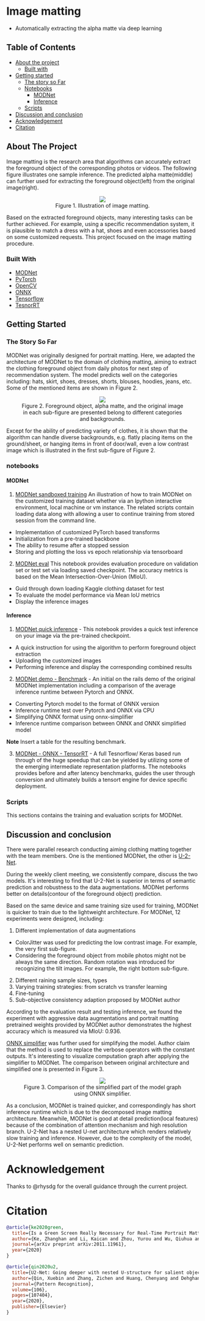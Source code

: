 # Image matting
* Automatically extracting the alpha matte via deep learning

<!-- TABLE OF CONTENTS -->
## Table of Contents

* [About the project](#about-the-project)
  * [Built with](#built-with)
* [Getting started](#getting-started)
  * [The story so Far](#the-story-so-far)
  * [Notebooks](#notebooks)
    * [MODNet](#modnet)
    * [Inference](#inference)
  * [Scripts](#scripts)
* [Discussion and conclusion](#discussion-and-conclusion)
* [Acknowledgement](#acknowledgement)
* [Citation](#citation)

<!-- ABOUT THE PROJECT -->
## About The Project
Image matting is the research area that algorithms can accurately extract the foreground object of the corresponding photos or videos. The following figure illustrates one sample inference. The predicted alpha matte(middle) can further used for extracting the foreground object(left) from the original image(right).

<figure align="center">
  <img src="images/image_matting.png">
  <figcaption>Figure 1. Illustration of image matting.</figcaption>
</figure>

Based on the extracted foreground objects, many interesting tasks can be further achieved. For example, using a specific recommendation system, it is plausible to match a dress with a hat, shoes and even accessories based on some customized requests. This project focused on the image matting procedure.
 <!-- For more information, please check [MODNet](https://github.com/ZHKKKe/MODNet) -->

### Built With

* [MODNet](https://github.com/ZHKKKe/MODNet)
* [PyTorch](https://pytorch.org/)
* [OpenCV](https://opencv.org/)
* [ONNX](https://onnx.ai/)
* [Tensorflow](https://www.tensorflow.org/)
* [TesnorRT](https://developer.nvidia.com/tensorrt)
<!-- * [U-2-Net](https://github.com/xuebinqin/U-2-Net) -->



<!-- GETTING STARTED -->
## Getting Started

### The Story So Far

MODNet was originally designed for portrait matting. Here, we adapted the architecture of MODNet to the domain of clothing matting, aiming to extract the clothing foreground object from daily photos for next step of recommendation system. The model predicts well on the categories including: hats, skirt, shoes, dresses, shorts, blouses, hoodies, jeans, etc. Some of the mentioned items are shown in Figure 2.

<figure align="center">
  <img src="images/inference_samples.jpg">
  <figcaption>Figure 2. Foreground object, alpha matte, and the original image in each sub-figure are presented belong to different categories and backgrounds.</figcaption>
</figure>

Except for the ability of predicting variety of clothes, it is shown that the algorithm can handle diverse backgrounds, e.g. flatly placing items on the ground/sheet, or hanging items in front of door/wall, even  a low contrast image which is illustrated in the first sub-figure of Figure 2.

### notebooks

#### MODNet

1. [MODNet sandboxed training](notebooks/MODNet_train.ipynb) An illustration of how to train MODNet on the customized training dataset whether via an Ipython interactive environment, local machine or vm instance. The related scripts contain loading data along with allowing a user to continue training from stored session from the command line.

- Implementation of customized PyTorch based transforms
- Initialization from a pre-trained backbone
- The ability to resume after a stopped session
- Storing and plotting the loss vs epoch relationship via tensorboard

2. [MODNet eval](https://github.com/peace-and-harmony/image-matting/blob/main/notebooks/MODNet_eval.ipynb) This notebook provides evaluation procedure on validation set or test set via loading saved checkpoint. The accuracy metrics is based on the Mean Intersection-Over-Union (MIoU).

- Guid through down loading Kaggle clothing dataset for test
- To evaluate the model performance via Mean IoU metrics
- Display the inference images

#### Inference

1. [MODNet quick inference](notebooks/modnet_pytorch_quick_inference) - This notebook provides a quick test inference on your image via the pre-trained checkpoint.

- A quick instruction for using the algorithm to perform foreground object extraction
- Uploading the customized images
- Performing inference and display the corresponding combined results

2. [MODNet demo - Benchmark](notebooks/modnet_demo_benchmark.ipynb) - An initial on the rails demo
of the original MODNet implementation including a comparison of the average inference runtime between Pytorch and ONNX.

- Converting Pytorch model to the format of ONNX version
- Inference runtime test over Pytorch and ONNX via CPU
- Simplifying ONNX format using onnx-simplifier
- Inference runtime comparison between ONNX and ONNX simplified model

 **Note** Insert a table for the resulting benchmark.

3. [MODNet - ONNX - TensorRT](notebooks/tensorrt/modnet_tensorrt.ipynb) - A full Tesnorflow/ Keras based run through of the huge speedup that can be yielded by utilizing some of the emerging intermediate representation platforms. The notebooks provides before and after latency benchmarks, guides the user through conversion and ultimately builds a tensort engine for device specific deployment.


### Scripts

This sections contains the training and evaluation scripts for MODNet.

## Discussion and conclusion

There were parallel research conducting aiming clothing matting together with the team members. One is the mentioned MODNet, the other is [U-2-Net](https://github.com/xuebinqin/U-2-Net).

During the weekly client meeting, we consistently compare, discuss the two models. It's interesting to find that U-2-Net is superior in terms of semantic prediction and robustness to the data augmentations. MODNet performs better on details(contour of the foreground object) prediction.

Based on the same device and same training size used for training, MODNet is quicker to train due to the lightweight architecture. For MODNet, 12 experiments were designed, including:

1. Different implementation of data augmentations
- ColorJitter was used for predicting the low contrast image. For example, the very first sub-figure.
- Considering the foreground object from mobile photos might not be always the same direction. Random rotation was introduced for recognizing the tilt images. For example, the right bottom sub-figure.
2. Different raining sample sizes, types
3. Varying training strategies: from scratch vs transfer learning
4. Fine-tuning
5. Sub-objective consistency adaption proposed by MODNet author

According to the evaluation result and testing inference, we found the experiment with aggressive data augmentations and portrait matting pretrained weights provided by MODNet author demonstrates the highest accuracy which is measured via MIoU: 0.936.

[ONNX simplifier](https://github.com/daquexian/onnx-simplifier) was further used for simplifying the model. Author claim that the method is used to replace the verbose operators with the constant outputs. It's interesting to visualize computation graph after applying the simplifier to MODNet. The comparison between original architecture and simplified one is presented in Figure 3.

<figure align="center">
  <img src="images/combine_model_graph.jpeg">
  <figcaption>Figure 3. Comparison of the simplified part of the model graph using ONNX simplifier.</figcaption>
</figure>


As a conclusion, MODNet is trained quicker, and correspondingly has short inference runtime which is due to the decomposed image matting architecture. Meanwhile, MODNet is good at detail prediction(local features) because of the combination of attention mechanism and high resolution branch.
U-2-Net has a nested U-net architecture which renders relatively slow training and inference. However, due to the complexity of the model, U-2-Net performs well on semantic prediction.

# Acknowledgement

Thanks to @rhysdg for the overall guidance through the current project.

# Citation

```bibtex
@article{ke2020green,
  title={Is a Green Screen Really Necessary for Real-Time Portrait Matting?},
  author={Ke, Zhanghan and Li, Kaican and Zhou, Yurou and Wu, Qiuhua and Mao, Xiangyu and Yan, Qiong and Lau, Rynson WH},
  journal={arXiv preprint arXiv:2011.11961},
  year={2020}
}
```

```bibtex
@article{qin2020u2,
  title={U2-Net: Going deeper with nested U-structure for salient object detection},
  author={Qin, Xuebin and Zhang, Zichen and Huang, Chenyang and Dehghan, Masood and Zaiane, Osmar R and Jagersand, Martin},
  journal={Pattern Recognition},
  volume={106},
  pages={107404},
  year={2020},
  publisher={Elsevier}
}
```
